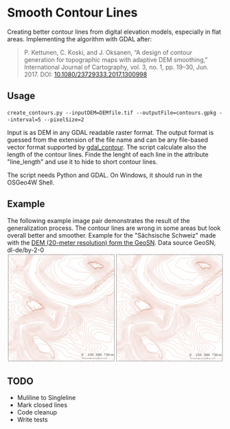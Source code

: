# Smooth Contour Lines
Creating better contour lines from digital elevation models, especially in flat areas. Implementing the algorithm with GDAL after:

> P. Kettunen, C. Koski, and J. Oksanen, “A design of contour generation for topographic maps with adaptive DEM smoothing,” International Journal of Cartography, vol. 3, no. 1, pp. 19–30, Jun. 2017. 
DOI: [10.1080/23729333.2017.1300998](http://dx.doi.org/10.1080/23729333.2017.1300998)


## Usage
 
    create_contours.py --inputDEM=DEMfile.tif --outputFile=contours.gpkg --interval=5 --pixelSize=2

Input is as DEM in any GDAL readable raster format. The output format is guessed from the extension of the file name and can be any file-based vector format supported by [gdal_contour](https://gdal.org/programs/gdal_contour.html). The script calculate also the length of the contour lines. Finde the lenght of each line in the attribute "line_length" and use it to hide to short contour lines. 

The script needs Python and GDAL. On Windows, it should run in the OSGeo4W Shell. 

## Example

The following example image pair demonstrates the result of the generalization process. The contour lines are wrong in some areas but look overall better and smoother. Example for the "Sächsische Schweiz" made with the [DEM (20-meter resolution) form the GeoSN](https://www.geodaten.sachsen.de/digitale-hoehenmodelle-3994.html). Data source GeoSN, dl-de/by-2-0 
![Example](contour_example.png)

## TODO

 - Muliline to Singleline
 - Mark closed lines
 - Code cleanup
 - Write tests
